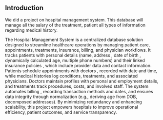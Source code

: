 ## Introduction
We did a project on hospital management system. This database will manage all the salary of the treatment, patient all types of information regarding medical history. 

The Hospital Management System is a centralized database solution designed to streamline healthcare operations by managing patient care, appointments, treatments, insurance, billing, and physician workflows. It tracks patients with personal details (name, address , date of birth , dynamically calculated age, multiple phone numbers) and their linked insurance policies , which include provider data and contact information. Patients schedule appointments  with doctors , recorded with date and time, while medical histories  log conditions, treatments, and associated physicians. Doctors  maintain profiles with personal and employment details, and treatments track procedures, costs, and involved staff. The system automates billing , recording transaction methods and dates, and ensures data integrity through normalization (e.g., deriving age from DOB, decomposed addresses). By minimizing redundancy and enhancing scalability, this project empowers hospitals to improve operational efficiency, patient outcomes, and service transparency. 